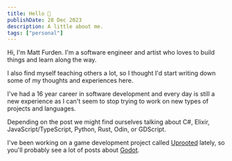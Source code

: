 ```yaml
---
title: Hello 👋
publishDate: 28 Dec 2023
description: A little about me.
tags: ["personal"]
---
```


Hi, I'm Matt Furden.
I'm a software engineer and artist who loves to build things and learn along the way.

I also find myself teaching others a lot, so I thought I'd start writing down some of my thoughts and experiences here.

I've had a 16 year career in software development and every day is still a new experience as I can't seem to stop trying to work on new types of projects and languages.

Depending on the post we might find ourselves talking about C#, Elixir, JavaScript/TypeScript, Python, Rust, Odin, or GDScript.

I've been working on a game development project called [Uprooted](/projects/uprooted) lately, so you'll probably see a lot of posts about [Godot](https://godotengine.org).

